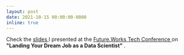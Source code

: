```yaml
---
layout: post
date: 2021-10-15 00:00:00-0000
inline: true
---
```


Check the <a href="/assets/pdf/Landing Your Dream Job as a Data Scientist - FutureWorks 2021.pdf"> slides </a> I presented at the <a href="https://future.works/tech-conference/"> Future.Works Tech Conference </a> on <b> "Landing Your Dream Job as a Data Scientist" </b>.